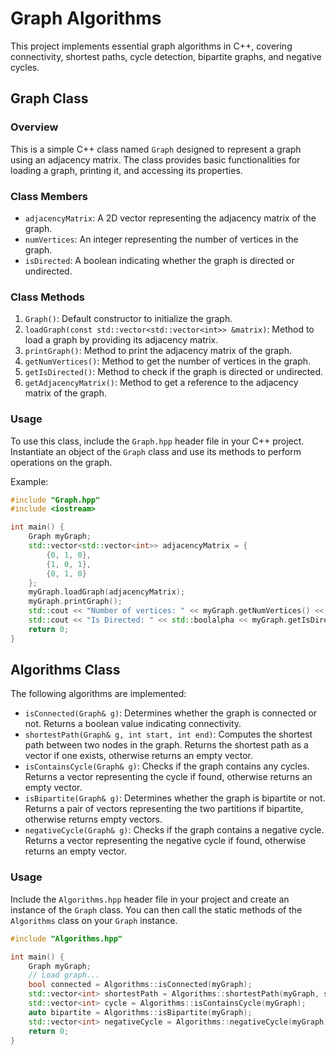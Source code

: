 # Graph Algorithms

This project implements essential graph algorithms in C++, covering connectivity, shortest paths, cycle detection, bipartite graphs, and negative cycles.

## Graph Class 

### Overview
This is a simple C++ class named `Graph` designed to represent a graph using an adjacency matrix. The class provides basic functionalities for loading a graph, printing it, and accessing its properties.

### Class Members
- `adjacencyMatrix`: A 2D vector representing the adjacency matrix of the graph.
- `numVertices`: An integer representing the number of vertices in the graph.
- `isDirected`: A boolean indicating whether the graph is directed or undirected.

### Class Methods
1. `Graph()`: Default constructor to initialize the graph.
2. `loadGraph(const std::vector<std::vector<int>> &matrix)`: Method to load a graph by providing its adjacency matrix.
3. `printGraph()`: Method to print the adjacency matrix of the graph.
4. `getNumVertices()`: Method to get the number of vertices in the graph.
5. `getIsDirected()`: Method to check if the graph is directed or undirected.
6. `getAdjacencyMatrix()`: Method to get a reference to the adjacency matrix of the graph.

### Usage
To use this class, include the `Graph.hpp` header file in your C++ project. Instantiate an object of the `Graph` class and use its methods to perform operations on the graph.

Example:
```cpp
#include "Graph.hpp"
#include <iostream>

int main() {
    Graph myGraph;
    std::vector<std::vector<int>> adjacencyMatrix = {
        {0, 1, 0},
        {1, 0, 1},
        {0, 1, 0}
    };
    myGraph.loadGraph(adjacencyMatrix);
    myGraph.printGraph();
    std::cout << "Number of vertices: " << myGraph.getNumVertices() << std::endl;
    std::cout << "Is Directed: " << std::boolalpha << myGraph.getIsDirected() << std::endl;
    return 0;
}
```

## Algorithms Class

The following algorithms are implemented:

- `isConnected(Graph& g)`: Determines whether the graph is connected or not. Returns a boolean value indicating connectivity.
- `shortestPath(Graph& g, int start, int end)`: Computes the shortest path between two nodes in the graph. Returns the shortest path as a vector if one exists, otherwise returns an empty vector.
- `isContainsCycle(Graph& g)`: Checks if the graph contains any cycles. Returns a vector representing the cycle if found, otherwise returns an empty vector.
- `isBipartite(Graph& g)`: Determines whether the graph is bipartite or not. Returns a pair of vectors representing the two partitions if bipartite, otherwise returns empty vectors.
- `negativeCycle(Graph& g)`: Checks if the graph contains a negative cycle. Returns a vector representing the negative cycle if found, otherwise returns an empty vector.

### Usage

Include the `Algorithms.hpp` header file in your project and create an instance of the `Graph` class. You can then call the static methods of the `Algorithms` class on your `Graph` instance.

```cpp
#include "Algorithms.hpp"

int main() {
    Graph myGraph;
    // Load graph...
    bool connected = Algorithms::isConnected(myGraph);
    std::vector<int> shortestPath = Algorithms::shortestPath(myGraph, start, end);
    std::vector<int> cycle = Algorithms::isContainsCycle(myGraph);
    auto bipartite = Algorithms::isBipartite(myGraph);
    std::vector<int> negativeCycle = Algorithms::negativeCycle(myGraph);
    return 0;
}
```


